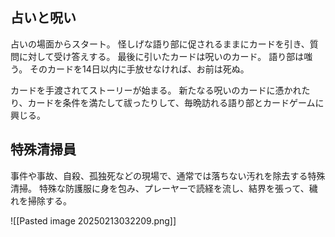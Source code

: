 ## 占いと呪い

占いの場面からスタート。
怪しげな語り部に促されるままにカードを引き、質問に対して受け答えする。
最後に引いたカードは呪いのカード。
語り部は嗤う。
そのカードを14日以内に手放せなければ、お前は死ぬ。

カードを手渡されてストーリーが始まる。
新たなる呪いのカードに憑かれたり、カードを条件を満たして祓ったりして、毎晩訪れる語り部とカードゲームに興じる。

## 特殊清掃員

事件や事故、自殺、孤独死などの現場で、通常では落ちない汚れを除去する特殊清掃。
特殊な防護服に身を包み、プレーヤーで読経を流し、結界を張って、穢れを掃除する。

![[Pasted image 20250213032209.png]]

